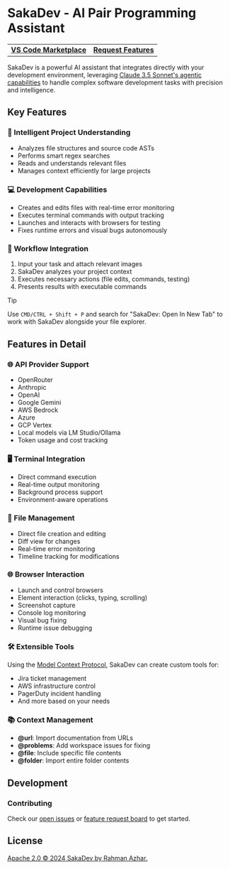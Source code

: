 # SakaDev - AI Pair Programming Assistant

<div align="center">
<table>
<tbody>
<td align="center">
<a href="https://marketplace.visualstudio.com/items?itemName=rahmanazhar.saka-dev"><strong>VS Code Marketplace</strong></a>
</td>
<td align="center">
<a href="https://github.com/rahmanazhar/SakaDev/discussions/categories/feature-requests?discussions_q=is%3Aopen+category%3A%22Feature+Requests%22+sort%3Atop"><strong>Request Features</strong></a>
</td>
</tbody>
</table>
</div>

SakaDev is a powerful AI assistant that integrates directly with your development environment, leveraging [Claude 3.5 Sonnet's agentic capabilities](https://www-cdn.anthropic.com/fed9cc193a14b84131812372d8d5857f8f304c52/Model_Card_Claude_3_Addendum.pdf) to handle complex software development tasks with precision and intelligence.

## Key Features

### 🤖 Intelligent Project Understanding
- Analyzes file structures and source code ASTs
- Performs smart regex searches
- Reads and understands relevant files
- Manages context efficiently for large projects

### 💻 Development Capabilities
- Creates and edits files with real-time error monitoring
- Executes terminal commands with output tracking
- Launches and interacts with browsers for testing
- Fixes runtime errors and visual bugs autonomously

### 🔧 Workflow Integration
1. Input your task and attach relevant images
2. SakaDev analyzes your project context
3. Executes necessary actions (file edits, commands, testing)
4. Presents results with executable commands

> [!TIP]
> Use `CMD/CTRL + Shift + P` and search for "SakaDev: Open In New Tab" to work with SakaDev alongside your file explorer.

## Features in Detail

### 🌐 API Provider Support
- OpenRouter
- Anthropic
- OpenAI
- Google Gemini
- AWS Bedrock
- Azure
- GCP Vertex
- Local models via LM Studio/Ollama
- Token usage and cost tracking

### 🖥️ Terminal Integration
- Direct command execution
- Real-time output monitoring
- Background process support
- Environment-aware operations

### 📝 File Management
- Direct file creation and editing
- Diff view for changes
- Real-time error monitoring
- Timeline tracking for modifications

### 🌐 Browser Interaction
- Launch and control browsers
- Element interaction (clicks, typing, scrolling)
- Screenshot capture
- Console log monitoring
- Visual bug fixing
- Runtime issue debugging

### 🛠️ Extensible Tools
Using the [Model Context Protocol](https://github.com/modelcontextprotocol), SakaDev can create custom tools for:
- Jira ticket management
- AWS infrastructure control
- PagerDuty incident handling
- And more based on your needs

### 📚 Context Management
- **@url**: Import documentation from URLs
- **@problems**: Add workspace issues for fixing
- **@file**: Include specific file contents
- **@folder**: Import entire folder contents

## Development

### Contributing
Check our [open issues](https://github.com/rahmanazhar/SakaDev/issues) or [feature request board](https://github.com/rahmanazhar/SakaDev/discussions/categories/feature-requests?discussions_q=is%3Aopen+category%3A%22Feature+Requests%22+sort%3Atop) to get started.

## License
[Apache 2.0 © 2024 SakaDev by Rahman Azhar.](./LICENSE)

